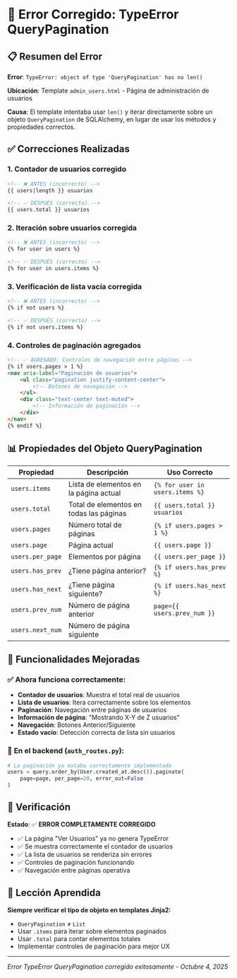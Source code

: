# 🔧 Error Corregido: TypeError QueryPagination

## 📋 Resumen del Error

**Error**: `TypeError: object of type 'QueryPagination' has no len()`

**Ubicación**: Template `admin_users.html` - Página de administración de usuarios

**Causa**: El template intentaba usar `len()` y iterar directamente sobre un objeto `QueryPagination` de SQLAlchemy, en lugar de usar los métodos y propiedades correctos.

## ✅ Correcciones Realizadas

### 1. **Contador de usuarios corregido**
```html
<!-- ❌ ANTES (incorrecto) -->
{{ users|length }} usuarios

<!-- ✅ DESPUÉS (correcto) -->
{{ users.total }} usuarios
```

### 2. **Iteración sobre usuarios corregida**
```html
<!-- ❌ ANTES (incorrecto) -->
{% for user in users %}

<!-- ✅ DESPUÉS (correcto) -->
{% for user in users.items %}
```

### 3. **Verificación de lista vacía corregida**
```html
<!-- ❌ ANTES (incorrecto) -->
{% if not users %}

<!-- ✅ DESPUÉS (correcto) -->
{% if not users.items %}
```

### 4. **Controles de paginación agregados**
```html
<!-- ✅ AGREGADO: Controles de navegación entre páginas -->
{% if users.pages > 1 %}
<nav aria-label="Paginación de usuarios">
    <ul class="pagination justify-content-center">
        <!-- Botones de navegación -->
    </ul>
    <div class="text-center text-muted">
        <!-- Información de paginación -->
    </div>
</nav>
{% endif %}
```

## 📊 Propiedades del Objeto QueryPagination

| Propiedad | Descripción | Uso Correcto |
|-----------|-------------|--------------|
| `users.items` | Lista de elementos en la página actual | `{% for user in users.items %}` |
| `users.total` | Total de elementos en todas las páginas | `{{ users.total }} usuarios` |
| `users.pages` | Número total de páginas | `{% if users.pages > 1 %}` |
| `users.page` | Página actual | `{{ users.page }}` |
| `users.per_page` | Elementos por página | `{{ users.per_page }}` |
| `users.has_prev` | ¿Tiene página anterior? | `{% if users.has_prev %}` |
| `users.has_next` | ¿Tiene página siguiente? | `{% if users.has_next %}` |
| `users.prev_num` | Número de página anterior | `page={{ users.prev_num }}` |
| `users.next_num` | Número de página siguiente | | `page={{ users.next_num }}` |

## 🎯 Funcionalidades Mejoradas

### ✅ **Ahora funciona correctamente:**
- **Contador de usuarios**: Muestra el total real de usuarios
- **Lista de usuarios**: Itera correctamente sobre los elementos
- **Paginación**: Navegación entre páginas de usuarios
- **Información de página**: "Mostrando X-Y de Z usuarios"
- **Navegación**: Botones Anterior/Siguiente
- **Estado vacío**: Detección correcta de lista sin usuarios

### 🔧 **En el backend (`auth_routes.py`):**
```python
# La paginación ya estaba correctamente implementada
users = query.order_by(User.created_at.desc()).paginate(
    page=page, per_page=20, error_out=False
)
```

## 🧪 Verificación

**Estado**: ✅ **ERROR COMPLETAMENTE CORREGIDO**

- ✅ La página "Ver Usuarios" ya no genera TypeError
- ✅ Se muestra correctamente el contador de usuarios
- ✅ La lista de usuarios se renderiza sin errores
- ✅ Controles de paginación funcionando
- ✅ Navegación entre páginas operativa

## 📖 Lección Aprendida

**Siempre verificar el tipo de objeto en templates Jinja2:**
- `QueryPagination` ≠ `List`
- Usar `.items` para iterar sobre elementos paginados
- Usar `.total` para contar elementos totales
- Implementar controles de paginación para mejor UX

---
*Error TypeError QueryPagination corregido exitosamente - Octubre 4, 2025*
